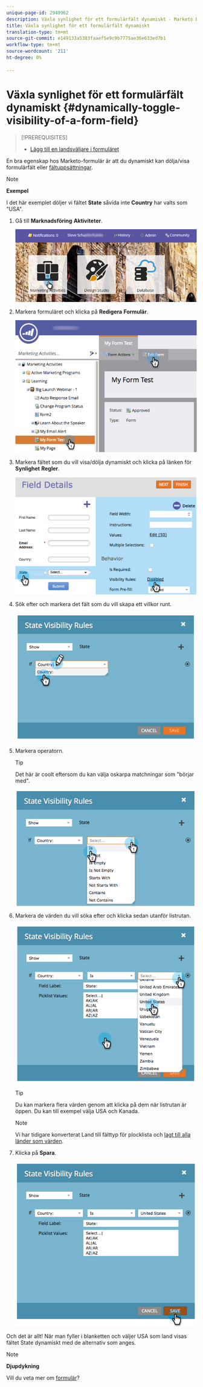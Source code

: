```yaml
---
unique-page-id: 2949962
description: Växla synlighet för ett formulärfält dynamiskt - Marketo Docs - Produktdokumentation
title: Växla synlighet för ett formulärfält dynamiskt
translation-type: tm+mt
source-git-commit: e149133a5383faaef5e9c9b7775ae36e633ed7b1
workflow-type: tm+mt
source-wordcount: '211'
ht-degree: 0%

---
```



# Växla synlighet för ett formulärfält dynamiskt {#dynamically-toggle-visibility-of-a-form-field}

>[!PREREQUISITES]
>
>* [Lägg till en landsväljare i formuläret](../../../../product-docs/demand-generation/forms/form-actions/add-a-country-picklist-to-your-form.md)

>



En bra egenskap hos Marketo-formulär är att du dynamiskt kan dölja/visa formulärfält eller [fältuppsättningar](add-a-fieldset-to-a-form.md).

>[!NOTE]
>
>**Exempel**
>
>I det här exemplet döljer vi fältet **State** såvida inte **Country** har valts som &quot;USA&quot;.

1. Gå till **Marknadsföring** **Aktiviteter**.

   ![](assets/login-marketing-activities-8.png)

1. Markera formuläret och klicka på **Redigera** **Formulär**.

   ![](assets/editform-1.png)

1. Markera fältet som du vill visa/dölja dynamiskt och klicka på länken för **Synlighet** **Regler**.

   ![](assets/image2014-9-15-15-3a16-3a0.png)

1. Sök efter och markera det fält som du vill skapa ett villkor runt.

   ![](assets/image2014-9-15-15-3a16-3a12.png)

1. Markera operatorn.

   >[!TIP]
   >
   >Det här är coolt eftersom du kan välja oskarpa matchningar som &quot;börjar med&quot;.

   ![](assets/image2014-9-15-15-3a16-3a50.png)

1. Markera de värden du vill söka efter och klicka sedan utanför listrutan.

   ![](assets/image2014-9-15-15-3a17-3a4.png)

   >[!TIP]
   >
   >Du kan markera flera värden genom att klicka på dem när listrutan är öppen. Du kan till exempel välja USA och Kanada.

   >[!NOTE]
   >
   >Vi har tidigare konverterat Land till fälttyp för plocklista och [lagt till alla länder som värden](../../../../product-docs/demand-generation/forms/form-actions/add-a-country-picklist-to-your-form.md).

1. Klicka på **Spara**.

   ![](assets/image2014-9-15-15-3a18-3a15.png)

Och det är allt! När man fyller i blanketten och väljer USA som land visas fältet State dynamiskt med de alternativ som anges.

>[!NOTE]
>
>**Djupdykning**
>
>Vill du veta mer om [formulär](http://docs.marketo.com/display/docs/forms)?

